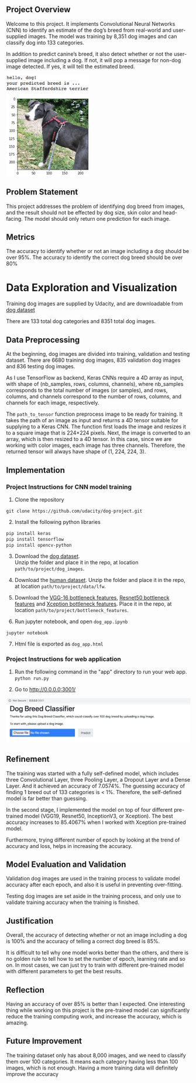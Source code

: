 [//]: # (Image References)

[image1]: ./images/sample_dog_output.png "Sample Output"
[image2]: ./app/ScreenShot2.png 

## Project Overview

Welcome to this project. It implements Convolutional Neural Networks (CNN) to identify an estimate 
of the dog’s breed from real-world and user-supplied images. The model was training by 8,351 dog images and can
classify dog into 133 categories.

In addition to predict canine’s breed, it also detect whether or not the user-supplied image including a dog. If not, it
will pop a message for non-dog image detected. If yes, it will tell the estimated breed.

![Sample Output][image1]

## Problem Statement
   
This project addresses the problem of identifying dog breed from images, and the result should not be effected by 
dog size, skin color and head-facing. The model should only return one prediction for each image.


## Metrics

The accuracy to identify whether or not an image including a dog should be over 95%.
The accuracy to identify the correct dog breed should be over 80%

# Data Exploration and Visualization

Training dog images are supplied by Udacity, and are downloadable 
from [dog dataset](https://s3-us-west-1.amazonaws.com/udacity-aind/dog-project/dogImages.zip)

There are 133 total dog categories and 8351 total dog images.

## Data Preprocessing

At the beginning, dog images are divided into training, validation and testing dataset. 
There are 6680 training dog images, 835 validation dog images and 836 testing dog images.

As I use TensorFlow as backend, Keras CNNs require a 4D array as input, 
with shape of (nb_samples, rows, columns, channels), 
where nb_samples corresponds to the total number of images (or samples), 
and rows, columns, and channels correspond to 
the number of rows, columns, and channels for each image, respectively.

The `path_to_tensor` function preprocess image to be ready for training. 
It takes the path of an image as input and returns a 4D tensor suitable for supplying to a Keras CNN. 
The function first loads the image and resizes it to a square image that is  224×224 pixels. 
Next, the image is converted to an array, which is then resized to a 4D tensor. 
In this case, since we are working with color images, each image has three channels. 
Therefore, the returned tensor will always have shape of (1, 224, 224, 3).

## Implementation

### Project Instructions for CNN model training

1. Clone the repository
```	
git clone https://github.com/udacity/dog-project.git
```

2. Install the following python libraries
```	
pip install keras
pip install tensorflow
pip install opencv-python
```

3. Download the [dog dataset](https://s3-us-west-1.amazonaws.com/udacity-aind/dog-project/dogImages.zip).  
Unzip the folder and place it in the repo, at location `path/to/project/dog_images`. 

4. Download the [human dataset](https://s3-us-west-1.amazonaws.com/udacity-aind/dog-project/lfw.zip). 
Unzip the folder and place it in the repo, at location `path/to/project/data/lfw`.

5. Download the 
[VGG-16 bottleneck features](https://s3-us-west-1.amazonaws.com/udacity-aind/dog-project/DogVGG16Data.npz), 
[Resnet50 bottleneck features](https://s3-us-west-1.amazonaws.com/udacity-aind/dog-project/DogResnet50Data.npz) and
[Xception bottleneck features](https://s3-us-west-1.amazonaws.com/udacity-aind/dog-project/DogXceptionData.npz).
Place it in the repo, at location `path/to/project/bottleneck_features`.

6. Run jupyter notebook, and open `dog_app.ipynb`
```	
jupyter notebook
```

7. Html file is exported as `dog_app.html`

### Project Instructions for web application

1. Run the following command in the "app" directory to run your web app.
    `python run.py`

2. Go to http://0.0.0.0:3001/

![Sample Output][image2]


## Refinement

The training was started with a fully self-defined model, which includes three Convolutional Layer, three Pooling Layer, 
a Dropout Layer and a Dense Layer. And it achieved an accuracy of 7.0574%. The guessing accuracy of finding 1 breed out of 
133 categories is < 1%. Therefore, the self-defined model is far better than guessing.

In the second stage, I implemented the model on top of four different pre-trained model (VGG19, Resnet50, InceptionV3, or Xception).
The best accuracy increases to 85.4067% when I worked with Xception pre-trained model.

Furthermore, trying different number of epoch by looking at the trend of accuracy and loss, helps in increasing the accuracy.

## Model Evaluation and Validation

Validation dog images are used in the training process to validate model accuracy after each epoch, and also it is useful 
in preventing over-fitting.

Testing dog images are set aside in the training process, and only use to validate training accuracy when the training is finished.

## Justification

Overall, the accuracy of detecting whether or not an image including a dog is 100% and 
the accuracy of telling a correct dog breed is 85%. 

It is difficult to tell why one model works better than the others, and there is no golden rule to tell how to set the number of epoch, 
learning rate and so on. In most cases, we can just try to train with different pre-trained model with different parameters to get 
the best results.

## Reflection

Having an accuracy of over 85% is better than I expected. One interesting thing while working on this project is the pre-trained 
model can significantly reduce the training computing work, and increase the accuracy, which is amazing.

## Future Improvement

The training dataset only has about 8,000 images, and we need to classify them over 100 categories.
 It means each category having less than 100 images, which is not enough. Having a more training data will definitely 
 improve the accuracy
 
 

